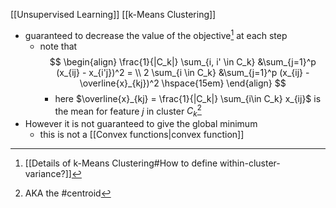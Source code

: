 [[Unsupervised Learning]] [[k-Means Clustering]] 

- guaranteed to decrease the value of the objective[^3] at each step
	- note that
	  $$
	  \begin{align}
	  \frac{1}{|C_k|} \sum_{i, i' \in C_k} &\sum_{j=1}^p (x_{ij} - x_{i'j})^2 = \\ 
		2 \sum_{i \in C_k} &\sum_{j=1}^p (x_{ij} - \overline{x}_{kj})^2 \hspace{15em}
	\end{align}
	  $$
	  - here $\overline{x}_{kj} = \frac{1}{|C_k|} \sum_{i\in C_k} x_{ij}$ is the mean for feature $j$ in cluster $C_k$[^4]
- However it is not guaranteed to give the global minimum
	- this is not a [[Convex functions|convex function]]

[^3]: [[Details of k-Means Clustering#How to define within-cluster-variance?]]
[^4]: AKA the #centroid
